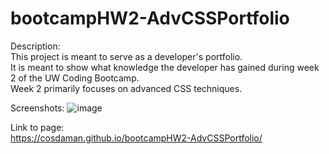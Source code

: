 # bootcampHW2-AdvCSSPortfolio

Description:  
This project is meant to serve as a developer's portfolio.  
It is meant to show what knowledge the developer has gained during week 2 of the UW Coding Bootcamp.  
Week 2 primarily focuses on advanced CSS techniques.

Screenshots:
![image](https://user-images.githubusercontent.com/3162991/134279472-cf539a65-2855-4a37-ad58-c4435e796e72.png)

Link to page:  
https://cosdaman.github.io/bootcampHW2-AdvCSSPortfolio/

